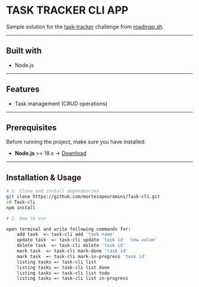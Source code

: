# TASK TRACKER CLI APP

Sample solution for the [task-tracker](https://roadmap.sh/projects/task-tracker) challenge from [roadmap.sh](https://roadmap.sh/).

---

## Built with

- Node.js

---

## Features

- Task management (CRUD operations)

---

## Prerequisites

Before running the project, make sure you have installed:

- **Node.js** >= 18.x → [Download](https://nodejs.org/en/)

---


## Installation & Usage

```bash
# 1. Clone and install dependencies
git clone https://github.com/mortezapouramini/Task-cli.git
cd Task-cli
npm install

# 2. How to use

open terminal and write following commands for:
    add task  => task-cli add 'task name'
    update task  => task-cli update 'task id' 'new value'
    delete task  => task-cli delete 'task id'
    mark task  => task-cli mark-done 'task id'
    mark task  => task-cli mark-in-progress 'task id'
    listing tasks => task-cli list
    listing tasks => task-cli list done
    listing tasks => task-cli list todo
    listing tasks => task-cli list in-progress


```
